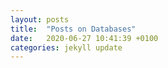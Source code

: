 ```yaml
---
layout: posts 
title:  "Posts on Databases"
date:   2020-06-27 10:41:39 +0100
categories: jekyll update
---
```

